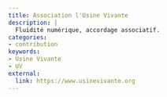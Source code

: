 ```yaml
---
title: Association l'Usine Vivante
description: |
  Fluidité numérique, accordage associatif.
categories:
- contribution
keywords:
- Usine Vivante
- UV
external:
  link: https://www.usinevivante.org
---
```


<!-- -->
